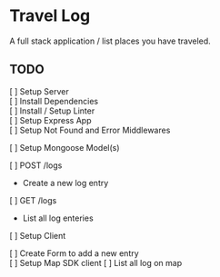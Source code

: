 # Travel Log

A full stack application / list places you have traveled.

## **TODO**

[ ] Setup Server \
    [ ] Install Dependencies \
    [ ] Install / Setup Linter \
    [ ] Setup Express App \
    [ ] Setup Not Found and Error Middlewares 

[ ] Setup Mongoose Model(s) 

[ ]  POST /logs 
- Create a new log entry

[ ]  GET /logs
- List all log enteries

[ ] Setup Client

[ ] Create Form to add a new entry \
[ ] Setup Map SDK client
[ ] List all log on map

